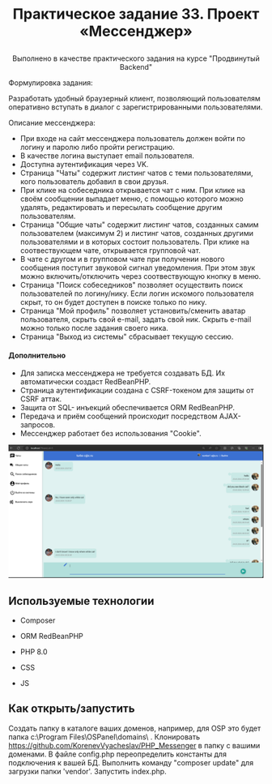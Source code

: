 # <p align='center'>Практическое задание 33. Проект «Мессенджер»</p>

<p align='center'>Выполнено в качестве практического задания на курсе "Продвинутый Backend"</p>

Формулировка задания:
<p> Разработать удобный браузерный клиент, позволяющий пользователям оперативно вступать в диалог с зарегистрированными пользователями.</p>

<p> Описание мессенджера: </p>

+ При входе на сайт мессенджера пользователь должен войти по логину и паролю либо пройти регистрацию. 
+ В качестве логина выступает email пользователя.
+ Доступна аутентификация через VK.
+ Страница "Чаты" содержит листинг чатов с теми пользователями, кого пользователь добавил в свои друзья.
+ При клике на собеседника открывается чат с ним. При клике на своём сообщении выпадает меню, с помощью которого можно удалять, редактировать и пересылать сообщение другим пользователям.
+ Страница "Общие чаты" содержит листинг чатов, созданных самим пользователем (максимум 2) и листинг чатов, созданных другими пользователями и в которых состоит пользователь. При клике на соотвествующем чате, открывается групповой чат.
+ В чате с другом и в групповом чате при получении нового сообщения поступит звуковой сигнал уведомления. При этом звук можно включить/отключить через соотвествующую кнопку в меню.
+ Страница "Поиск собеседников" позволяет осуществить поиск пользователей по логину/нику. Если логин искомого пользователя скрыт, то он будет доступен в поиске только по нику.
+ Страница "Мой профиль" позволяет установить/сменить аватар пользователя, скрыть свой e-mail, задать свой ник. Скрыть e-mail можно только после задания своего ника.
+ Страница "Выход из системы" сбрасывает текущую сессию. 


#### Дополнительно
+ Для записка мессенджера не требуется создавать БД. Их автоматически создаст RedBeanPHP.
+ Страница аутентификации создана с CSRF-токеном для защиты от CSRF аттак.
+ Защита от SQL- инъекций обеспечивается ORM RedBeanPHP.
+ Передача и приём сообщений происходит посредством AJAX-запросов.
+ Мессенджер работает без использования "Сookie".

![alt text](./assets/printscreen.png)

## Используемые технологии

* Composer

* ORM RedBeanPHP

* PHP 8.0

* CSS

* JS


## Как открыть/запустить

Создать папку в каталоге ваших доменов, например, для OSP это будет папка c:\Program Files\OSPanel\domains\ . Клонировать https://github.com/KorenevVyacheslav/PHP_Messenger в  папку c вашими доменами. В файле config.php переопределить константы для подключения к вашей БД. Выполнить команду "composer update" для загрузки папки 'vendor'. Запустить index.php. 